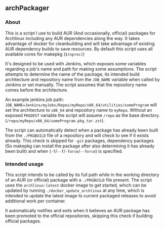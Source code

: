 ## archPackager

### About 

This is a script I use to build AUR (And occasionally, official) packages for Archlinux including any AUR dependencies along the way. It takes advantage of docker for cleanbuilding and will take advantage of existing AUR dependency builds to save resources. By default this script uses all available cores for makepkg (`$(nproc)`)

It's designed to be used with Jenkins, which exposes some variables regarding a job's name and path for making some assumptions. The script attempts to determine the name of the package, its intended build architecture and repository name from the `JOB_NAME` variable when called by Jenkins or set manually. The script assumes that the repository name comes before the architecture.

An example jenkins job path: `JOB_NAME=Jenkins/myJobs/Repos/myRepo/x86_64/utilities/someProgram` will set the architecture to `x86_64` and repository name to `myRepo`. Without an exposed `PKGDEST` variable the script will assume `/repo` as the base directory. (`/repo/myRepo/x86_64/someProgram.pkg.tar.zst`).

The script can automatically detect when a package has already been built from the `./PKGBUILD` file of a repository and will check to see if it exists already. This check is skipped for `-git` packages, dependency packages (So makepkg can install the package after also determining it has already been built) and when (`-f`/`--f`/`-force`/`--force`) is specified.


### Intended usage

This script intends to be called by its full path while in the working directory of an AUR (or official) package with a `./PKGBUILD` file present. The script uses the `archlinux:latest` docker image to get started, which can be updated by running `./docker_update_archlinux` at any time, which is intended to update the latest image to current packaged releases to avoid additional work per container. 

It automatically notifies and exits when it believes an AUR package has been promoted to the official repositories, skipping this check if building official packages.
